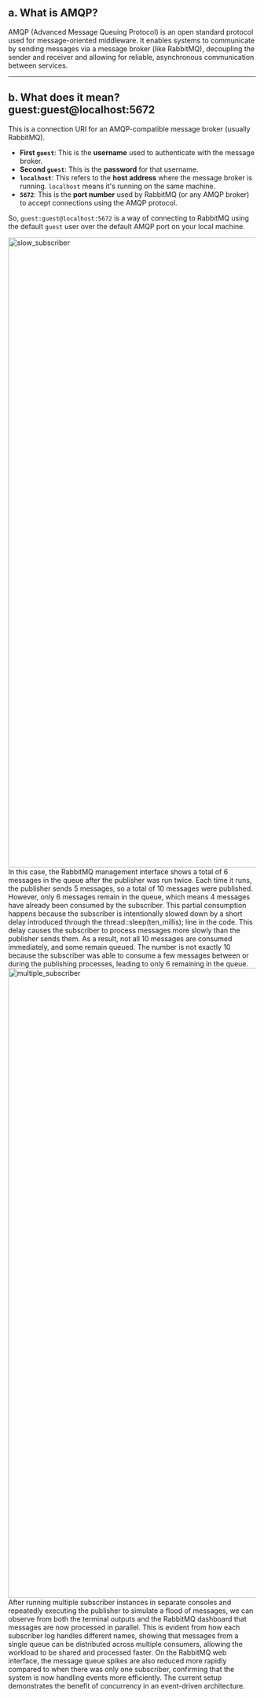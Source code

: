 
## a. What is AMQP?

AMQP (Advanced Message Queuing Protocol) is an open standard protocol used for message-oriented middleware. It enables systems to communicate by sending messages via a message broker (like RabbitMQ), decoupling the sender and receiver and allowing for reliable, asynchronous communication between services.

---

## b. What does it mean? guest:guest@localhost:5672

This is a connection URI for an AMQP-compatible message broker (usually RabbitMQ).

- **First `guest`**: This is the **username** used to authenticate with the message broker.
- **Second `guest`**: This is the **password** for that username.
- **`localhost`**: This refers to the **host address** where the message broker is running. `localhost` means it's running on the same machine.
- **`5672`**: This is the **port number** used by RabbitMQ (or any AMQP broker) to accept connections using the AMQP protocol.

So, `guest:guest@localhost:5672` is a way of connecting to RabbitMQ using the default `guest` user over the default AMQP port on your local machine.



<img width="1280" alt="slow_subscriber" src="https://github.com/user-attachments/assets/572b4e33-cb76-445c-ba59-f92478f24984" />
In this case, the RabbitMQ management interface shows a total of 6 messages in the queue after the publisher was run twice. Each time it runs, the publisher sends 5 messages, so a total of 10 messages were published. However, only 6 messages remain in the queue, which means 4 messages have already been consumed by the subscriber. This partial consumption happens because the subscriber is intentionally slowed down by a short delay introduced through the thread::sleep(ten_millis); line in the code. This delay causes the subscriber to process messages more slowly than the publisher sends them. As a result, not all 10 messages are consumed immediately, and some remain queued. The number is not exactly 10 because the subscriber was able to consume a few messages between or during the publishing processes, leading to only 6 remaining in the queue.</br>

<img width="1280" alt="multiple_subscriber" src="https://github.com/user-attachments/assets/0a80c06d-59a2-4abb-b5e4-145bc2bf5f27" />
After running multiple subscriber instances in separate consoles and repeatedly executing the publisher to simulate a flood of messages, we can observe from both the terminal outputs and the RabbitMQ dashboard that messages are now processed in parallel. This is evident from how each subscriber log handles different names, showing that messages from a single queue can be distributed across multiple consumers, allowing the workload to be shared and processed faster. On the RabbitMQ web interface, the message queue spikes are also reduced more rapidly compared to when there was only one subscriber, confirming that the system is now handling events more efficiently. The current setup demonstrates the benefit of concurrency in an event-driven architecture.